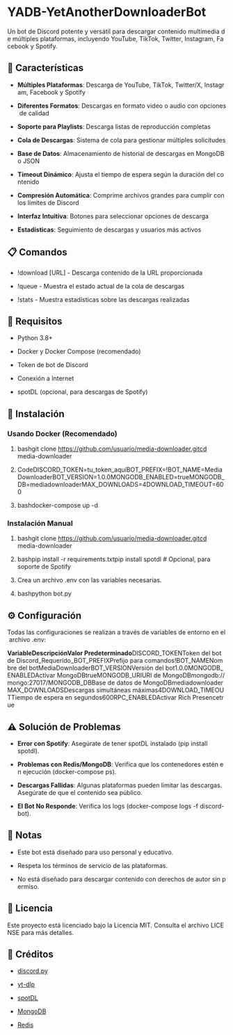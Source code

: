 YADB-YetAnotherDownloaderBot
===================

Un bot de Discord potente y versátil para descargar contenido multimedia de múltiples plataformas, incluyendo YouTube, TikTok, Twitter, Instagram, Facebook y Spotify.

🌟 Características
------------------

*   **Múltiples Plataformas**: Descarga de YouTube, TikTok, Twitter/X, Instagram, Facebook y Spotify
    
*   **Diferentes Formatos**: Descargas en formato video o audio con opciones de calidad
    
*   **Soporte para Playlists**: Descarga listas de reproducción completas
    
*   **Cola de Descargas**: Sistema de cola para gestionar múltiples solicitudes
    
*   **Base de Datos**: Almacenamiento de historial de descargas en MongoDB o JSON
    
*   **Timeout Dinámico**: Ajusta el tiempo de espera según la duración del contenido
    
*   **Compresión Automática**: Comprime archivos grandes para cumplir con los límites de Discord
    
*   **Interfaz Intuitiva**: Botones para seleccionar opciones de descarga
    
*   **Estadísticas**: Seguimiento de descargas y usuarios más activos
    

📋 Comandos
-----------

*   !download \[URL\] - Descarga contenido de la URL proporcionada
    
*   !queue - Muestra el estado actual de la cola de descargas
    
*   !stats - Muestra estadísticas sobre las descargas realizadas
    

🔧 Requisitos
-------------

*   Python 3.8+
    
*   Docker y Docker Compose (recomendado)
    
*   Token de bot de Discord
    
*   Conexión a Internet
    
*   spotDL (opcional, para descargas de Spotify)
    

🚀 Instalación
--------------

### Usando Docker (Recomendado)

1.  bashgit clone https://github.com/usuario/media-downloader.gitcd media-downloader
    
2.  CodeDISCORD\_TOKEN=tu\_token\_aquíBOT\_PREFIX=!BOT\_NAME=MediaDownloaderBOT\_VERSION=1.0.0MONGODB\_ENABLED=trueMONGODB\_DB=mediadownloaderMAX\_DOWNLOADS=4DOWNLOAD\_TIMEOUT=600
    
3.  bashdocker-compose up -d
    

### Instalación Manual

1.  bashgit clone https://github.com/usuario/media-downloader.gitcd media-downloader
    
2.  bashpip install -r requirements.txtpip install spotdl # Opcional, para soporte de Spotify
    
3.  Crea un archivo .env con las variables necesarias.
    
4.  bashpython bot.py
    

⚙️ Configuración
----------------

Todas las configuraciones se realizan a través de variables de entorno en el archivo .env:

**VariableDescripciónValor Predeterminado**DISCORD\_TOKENToken del bot de Discord_Requerido_BOT\_PREFIXPrefijo para comandos!BOT\_NAMENombre del botMediaDownloaderBOT\_VERSIONVersión del bot1.0.0MONGODB\_ENABLEDActivar MongoDBtrueMONGODB\_URIURI de MongoDBmongodb://mongo:27017/MONGODB\_DBBase de datos de MongoDBmediadownloaderMAX\_DOWNLOADSDescargas simultáneas máximas4DOWNLOAD\_TIMEOUTTiempo de espera en segundos600RPC\_ENABLEDActivar Rich Presencetrue

⚠️ Solución de Problemas
------------------------

*   **Error con Spotify**: Asegúrate de tener spotDL instalado (pip install spotdl).
    
*   **Problemas con Redis/MongoDB**: Verifica que los contenedores estén en ejecución (docker-compose ps).
    
*   **Descargas Fallidas**: Algunas plataformas pueden limitar las descargas. Asegúrate de que el contenido sea público.
    
*   **El Bot No Responde**: Verifica los logs (docker-compose logs -f discord-bot).
    

📝 Notas
--------

*   Este bot está diseñado para uso personal y educativo.
    
*   Respeta los términos de servicio de las plataformas.
    
*   No está diseñado para descargar contenido con derechos de autor sin permiso.
    

📄 Licencia
-----------

Este proyecto está licenciado bajo la Licencia MIT. Consulta el archivo LICENSE para más detalles.

🙏 Créditos
-----------

*   [discord.py](https://github.com/Rapptz/discord.py)
    
*   [yt-dlp](https://github.com/yt-dlp/yt-dlp)
    
*   [spotDL](https://github.com/spotDL/spotify-downloader)
    
*   [MongoDB](https://www.mongodb.com/)
    
*   [Redis](https://redis.io/)
